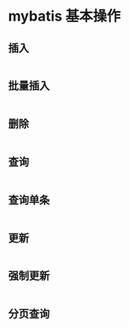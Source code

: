# mybatis 基本操作

## 插入

``` java

```

## 批量插入

``` java

```

## 删除

``` java

```

## 查询

``` java

```

## 查询单条

``` java

```

## 更新

``` java

```

## 强制更新

``` java

```

## 分页查询

``` java

```
